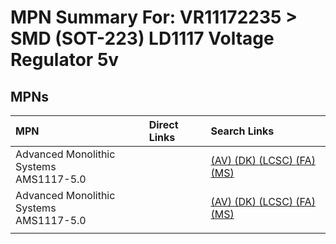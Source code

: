 



# MPN Summary For: VR11172235 > SMD (SOT-223) LD1117 Voltage Regulator 5v

## MPNs
  

|MPN|Direct Links|Search Links|
| :--- | :--- | :--- |
|Advanced Monolithic Systems<br>AMS1117-5.0||[(AV) ](https://www.avnet.com/shop/us/search/AMS1117-5.0)[(DK) ](https://www.digikey.co.uk/en/products/result?s=AMS1117-5.0)[(LCSC) ](https://www.lcsc.com/search?q=AMS1117-5.0)[(FA) ](https://uk.farnell.com/search?st=AMS1117-5.0)[(MS) ](https://www.mouser.com/c/?q=AMS1117-5.0)|
|Advanced Monolithic Systems<br>AMS1117-5.0||[(AV) ](https://www.avnet.com/shop/us/search/AMS1117-5.0)[(DK) ](https://www.digikey.co.uk/en/products/result?s=AMS1117-5.0)[(LCSC) ](https://www.lcsc.com/search?q=AMS1117-5.0)[(FA) ](https://uk.farnell.com/search?st=AMS1117-5.0)[(MS) ](https://www.mouser.com/c/?q=AMS1117-5.0)|
||||
